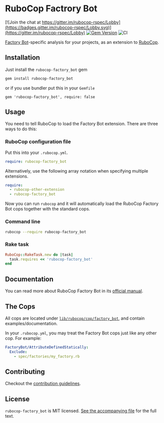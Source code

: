 # RuboCop Factrory Bot

[![Join the chat at https://gitter.im/rubocop-rspec/Lobby](https://badges.gitter.im/rubocop-rspec/Lobby.svg)](https://gitter.im/rubocop-rspec/Lobby)
[![Gem Version](https://badge.fury.io/rb/rubocop-factory_bot.svg)](https://rubygems.org/gems/rubocop-factory_bot)
![CI](https://github.com/rubocop/rubocop-factory_bot/workflows/CI/badge.svg)

[Factory Bot](https://www.rubydoc.info/gems/factory_bot)-specific analysis for your projects, as an extension to
[RuboCop](https://github.com/rubocop/rubocop).

## Installation

Just install the `rubocop-factory_bot` gem

```bash
gem install rubocop-factory_bot
```

or if you use bundler put this in your `Gemfile`

```
gem 'rubocop-factory_bot', require: false
```

## Usage

You need to tell RuboCop to load the Factory Bot extension. There are three
ways to do this:

### RuboCop configuration file

Put this into your `.rubocop.yml`.

```yaml
require: rubocop-factory_bot
```

Alternatively, use the following array notation when specifying multiple extensions.

```yaml
require:
  - rubocop-other-extension
  - rubocop-factory_bot
```

Now you can run `rubocop` and it will automatically load the RuboCop Factory Bot
cops together with the standard cops.

### Command line

```bash
rubocop --require rubocop-factory_bot
```

### Rake task

```ruby
RuboCop::RakeTask.new do |task|
  task.requires << 'rubocop-factory_bot'
end
```

## Documentation

You can read more about RuboCop Factory Bot in its [official manual](https://docs.rubocop.org/rubocop-factory_bot).

## The Cops

All cops are located under
[`lib/rubocop/cop/factory_bot`](lib/rubocop/cop/factory_bot), and contain
examples/documentation.

In your `.rubocop.yml`, you may treat the Factory Bot cops just like any other
cop. For example:

```yaml
FactoryBot/AttributeDefinedStatically:
  Exclude:
    - spec/factories/my_factory.rb
```

## Contributing

Checkout the [contribution guidelines](.github/CONTRIBUTING.md).

## License

`rubocop-factory_bot` is MIT licensed. [See the accompanying file](MIT-LICENSE.md) for
the full text.
